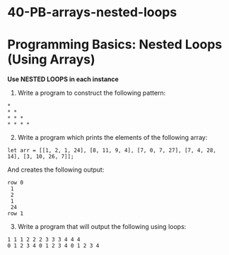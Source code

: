 # 40-PB-arrays-nested-loops

# Programming Basics: Nested Loops (Using Arrays)

**Use NESTED LOOPS in each instance**

1. Write a program to construct the following pattern:  

```
*
* *  
* * *  
* * * *  
```
2. Write a program which prints the elements of the following array: 
```
let arr = [[1, 2, 1, 24], [8, 11, 9, 4], [7, 0, 7, 27], [7, 4, 28, 14], [3, 10, 26, 7]];
```
And creates the following output: 
```
row 0 
 1 
 2 
 1
 24
row 1
```

3. Write a program that will output the following using loops: 
```
1 1 1 2 2 2 3 3 3 4 4 4
0 1 2 3 4 0 1 2 3 4 0 1 2 3 4
```
